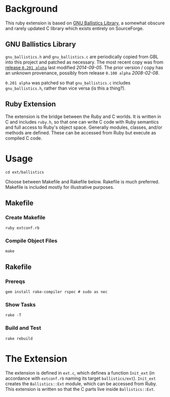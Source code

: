 # Background

This ruby extension is based on
[GNU Ballistics Library](https://sourceforge.net/projects/ballisticslib/), a
somewhat obscure and rarely updated C library which exists entirely on
SourceForge.

## GNU Ballistics Library

`gnu_ballistics.h` and `gnu_ballistics.c` are periodically copied from GBL
into this project and patched as necessary.  The most recent copy was from
[release `0.201 alpha`](https://sourceforge.net/projects/ballisticslib/files/GNU%20Ballistics%20Library/0.201%20alpha/)
last modified *2014-09-05*.  The prior version / copy has
an unknown provenance, possibly from release `0.100 alpha` *2008-02-08*.

`0.201 alpha` was patched so that `gnu_ballistics.c` includes
`gnu_ballistics.h`, rather than vice versa (is this a thing?).

## Ruby Extension

The extension is the bridge between the Ruby and C worlds.  It is written in
C and includes `ruby.h`, so that one can write C code with Ruby semantics and
full access to Ruby's object space.  Generally modules, classes, and/or
methods are defined.  These can be accessed from Ruby but execute as compiled
C code.

# Usage

```shell
cd ext/ballistics
```

Choose between Makefile and Rakefile below.  Rakefile is much preferred.
Makefile is included mostly for illustrative purposes.

## Makefile

### Create Makefile

```shell
ruby extconf.rb
```

### Compile Object Files

```shell
make
```

## Rakefile

### Prereqs

```shell
gem install rake-compiler rspec # sudo as nec
```

### Show Tasks

```shell
rake -T
```

### Build and Test

```shell
rake rebuild
```

# The Extension

The extension is defined in `ext.c`, which defines a function `Init_ext` (in
accordance with `extconf.rb` naming its target `ballistics/ext`).  `Init_ext`
creates the `Ballistics::Ext` module, which can be accessed from Ruby.  This
extension is written so that the C parts live inside `Ballistics::Ext`.

